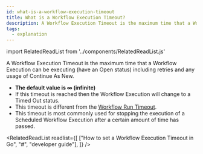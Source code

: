 ```yaml
---
id: what-is-a-workflow-execution-timeout
title: What is a Workflow Execution Timeout?
description: A Workflow Execution Timeout is the maximum time that a Workflow Execution can be executing (have an Open status) including retries and any usage of Continue As New.
tags:
  - explanation
---
```


import RelatedReadList from '../components/RelatedReadList.js'

A Workflow Execution Timeout is the maximum time that a Workflow Execution can be executing (have an Open status) including retries and any usage of Continue As New.

- **The default value is ∞ (infinite)**
- If this timeout is reached then the Workflow Execution will change to a Timed Out status.
- This timeout is different from the [Workflow Run Timeout](/docs/content/what-is-a-workflow-run-timeout).
- This timeout is most commonly used for stopping the execution of a Scheduled Workflow Execution after a certain amount of time has passed.

<RelatedReadList
readlist={[
["How to set a Workflow Execution Timeout in Go", "#", "developer guide"],
]}
/>
